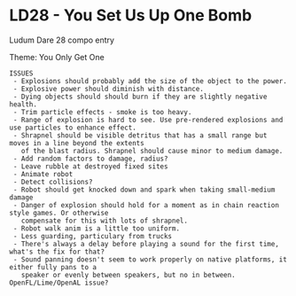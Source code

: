 LD28 - You Set Us Up One Bomb
====

Ludum Dare 28 compo entry

Theme: You Only Get One


	ISSUES
	 - Explosions should probably add the size of the object to the power.
	 - Explosive power should diminish with distance.
	 - Dying objects should should burn if they are slightly negative health.
	 - Trim particle effects - smoke is too heavy.
	 - Range of explosion is hard to see. Use pre-rendered explosions and use particles to enhance effect.
	 - Shrapnel should be visible detritus that has a small range but moves in a line beyond the extents
	   of the blast radius. Shrapnel should cause minor to medium damage.
	 - Add random factors to damage, radius?
	 - Leave rubble at destroyed fixed sites
	 - Animate robot
	 - Detect collisions?
	 - Robot should get knocked down and spark when taking small-medium damage
	 - Danger of explosion should hold for a moment as in chain reaction style games. Or otherwise
	   compensate for this with lots of shrapnel.
	 - Robot walk anim is a little too uniform.
	 - Less guarding, particulary from trucks
	 - There's always a delay before playing a sound for the first time, what's the fix for that?
	 - Sound panning doesn't seem to work properly on native platforms, it either fully pans to a 
	   speaker or evenly between speakers, but no in between. OpenFL/Lime/OpenAL issue?
